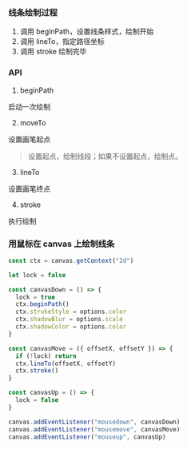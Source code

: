 ### 线条绘制过程

1. 调用 beginPath，设置线条样式，绘制开始
2. 调用 lineTo，指定路径坐标
3. 调用 stroke 绘制完毕

### API

1. beginPath

启动一次绘制

2. moveTo

设置画笔起点

> 设置起点，绘制线段；如果不设置起点，绘制点。

3. lineTo

设置画笔终点

4. stroke

执行绘制

### 用鼠标在 canvas 上绘制线条

```js
const ctx = canvas.getContext("2d")

let lock = false

const canvasDown = () => {
  lock = true
  ctx.beginPath()
  ctx.strokeStyle = options.color
  ctx.shadowBlur = options.scale
  ctx.shadowColor = options.color
}

const canvasMove = ({ offsetX, offsetY }) => {
  if (!lock) return
  ctx.lineTo(offsetX, offsetY)
  ctx.stroke()
}

const canvasUp = () => {
  lock = false
}

canvas.addEventListener("mousedown", canvasDown)
canvas.addEventListener("mousemove", canvasMove)
canvas.addEventListener("mouseup", canvasUp)
```
